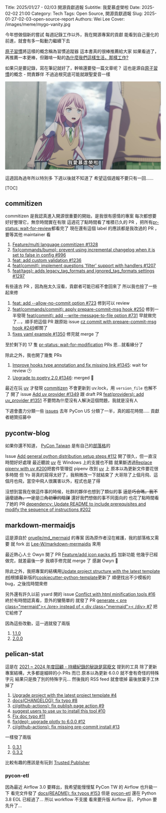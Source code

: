 Title: 2025/01/27 - 02/03 開源貢獻週報
Subtitle: 我愛慕虛榮啦
Date: 2025-02-02 21:00
Category: Tech
Tags: Open Source, 開源貢獻週報
Slug: 2025-01-27-02-03-open-source-report
Authors: Wei Lee
Cover: /images/meme/mygo-vanity.jpg

今年想做個新的嘗試
每週記錄工作以外，我在開源專案的貢獻
能看到自己量化的前進，就會有多一點動力繼續下去

<!--more-->

[原子習慣]({filename}/posts/book/2020/1-atomic-habit.md/#16)將這樣的概念稱為習慣追蹤器
這本書真的很棒推薦給大家
如果看過了，再推薦一本更棒，但難啃一點的[為什麼我們這樣生活，那樣工作?]({filename}/posts/book/2015/08-the-power-of-habit.md)

如果只是要記錄，寫在筆記就好了，幹嘛還要發一篇文章呢？
這也是源自[原子習慣]({filename}/posts/book/2020/1-atomic-habit.md/#17)的概念 - 問責夥伴
不過追根究底可能就跟聖愛音一樣

![mygo-vanity](/images/meme/mygo-vanity.jpg)

這週因為過年所以特別多
下週以後就不知道了
希望這個週報不要只有一回......

[TOC]

## commitizen
commitizen 是我認真進入開源很重要的開始，是我很有感情的專案
每次都想要好好整理它，無奈時間實在有限
這週花了點時間看了堆積已久的 PR ，把所有[pr-status: wait-for-review](https://github.com/commitizen-tools/commitizen/pulls?q=is%3Apr+is%3Aopen+label%3A%22pr-status%3A+wait-for-review%22)都看完了
現在還有這個 label 的應該都是我改過的 PR ，要等其他 maintainer 看

1. [Feature/multi language commitizen #1328](https://github.com/commitizen-tools/commitizen/pull/1328)
2. [fix(commands/bump): prevent using incremental changelog when it is set to false in config #996](https://github.com/commitizen-tools/commitizen/pull/996)
3. [feat: add custom validation #1236](https://github.com/commitizen-tools/commitizen/pull/1236)
4. [feat(commit): implement questions 'filter' support with handlers #1207](https://github.com/commitizen-tools/commitizen/pull/1207)
5. [feat(tags): adds legacy_tag_formats and ignored_tag_formats settings #1297](https://github.com/commitizen-tools/commitizen/pull/1297)

有些遠古 PR ，因為拖太久沒看，貢獻者可能已經不會回來了
所以我也撿了一些起來修

1. [feat: add --allow-no-commit option #723](https://github.com/commitizen-tools/commitizen/pull/723) 修到可以 review
2. [feat(commands/commit): apply prepare-commit-msg hook #250](https://github.com/commitizen-tools/commitizen/pull/250) 修到一半發現 [feat(commit): add --write-message-to-file option #731](https://github.com/commitizen-tools/commitizen/pull/731) 早就做完了...，順手把這個 PR 跟原始 issue [cz commit with prepare-commit-msg hook #249](https://github.com/commitizen-tools/commitizen/issues/249)都關了
3. [fixes yaml example #1350](https://github.com/commitizen-tools/commitizen/pull/1350) 修完就 merge 了

至於剩下的 17 隻 [pr-status: wait-for-modification] PRs
恩...就看緣分了

除此之外，我也開了幾隻 PRs

1. [Improve hooks type annotation and fix missing link #1345](https://github.com/commitizen-tools/commitizen/pull/1345): wait for review 🕑
2. [Upgrade to poetry 2.0 #1346](https://github.com/commitizen-tools/commitizen/pull/1346): merged 🙌

最近在玩 [uv] 才發現 [commitizen] 不會更新到 uv.lock，用 `version_file` 也解不了
開了 issue [Add uv provider #1349](https://github.com/commitizen-tools/commitizen/issues/1349) 跟 draft PR [feat(providers): add uv_provider #1351](https://github.com/commitizen-tools/commitizen/pull/1351)
不要問為什麼沒有人解決這個問題，我就是沒有人

下週會盡力分類一些 [issues](https://github.com/commitizen-tools/commitizen/issues)
去年 PyCon US 分類了一半，真的超花時間.....
貢獻者絕贊招募中

[pr-status: wait-for-modification]: https://github.com/commitizen-tools/commitizen/pulls?q=is%3Apr+is%3Aopen+label%3A%22pr-status%3A+wait-for-modification%22

[uv]: https://docs.astral.sh/uv/
[commitizen]: https://github.com/commitizen-tools/commitizen

## pycontw-blog
如果你還不知道， [PyCon Taiwan](https://tw.pycon.org/) 是有自己的[部落格](https://conf.python.tw/)的

Issue [Add general python distribution setup steps #112](https://github.com/pycontw/pycontw-blog/issues/112) 開了很久，但一直沒時間好好處理
最近聽說 [uv] 在 Windows 上的支援也不錯
就果斷透過[Replace pipenv with uv #200](https://github.com/pycontw/pycontw-blog/pull/200)把套件管理從 pipenv 改到 [uv] 上
原本以為更新文件要花很多時間
但 Yo 哥真的寫得太好了，我稍微改一下就結束了
大哥除了上個月飛、這個月也飛，當空中飛人很厲害以外，程式也是了得

沒想到當我在做這件事的時候，社群的夥伴也想到了類似的事
~~這是巧合嗎，我不這麼認為，一定是三角初華的陰謀~~
還好我們想做的事不同面向的
也花了點時間看了她的 PR [dependency: Update README to include prerequisites and modify the sequence of instructions #202](https://github.com/pycontw/pycontw-blog/pull/202)

## markdown-mermaidjs
這是源自於 [oruelle/md_mermaid](https://github.com/oruelle/md_mermaid) 的專案
因為原作者沒在維護，我的部落格又需要
就 fork 出 [Lee-W/markdown-mermaidjs](https://github.com/Lee-W/markdown-mermaidjs) 來用

最近熱心人士 Owyn 開了 PR [Feature/add icon packs #5](https://github.com/Lee-W/markdown-mermaidjs/pull/5) 加新功能
他幾乎已經做完，就差最後一步
我順手修完就 merge 了
感謝 Owyn 🙏

除此之外，我把專案的結構用[Update project structure with the latest template #6](https://github.com/Lee-W/markdown-mermaidjs/pull/6)根據最新版的[cookiecutter-python-template](https://github.com/Lee-W/cookiecutter-python-template/)更新了
順便找出不少模板的 bug，之後找時間來修

另外還有許久以前 ysard 開的 issue [Conflict with html minification tools #16](https://github.com/oruelle/md_mermaid/issues/16)
終於有時間認真看，意外的蠻簡單的
就發了 PR  [generate < pre class="mermaid">< /pre> instead of < div class="mermaid">< /div> #7](https://github.com/Lee-W/markdown-mermaidjs/pull/7) 把它給修了

因為這些改動，這一週就發了兩版

1. [1.1.0](https://pypi.org/project/markdown-mermaidjs/1.1.0)
2. [2.0.0](https://pypi.org/project/markdown-mermaidjs/2.0.0)


## pelican-stat

這是在 [2021 ~ 2024 年度回顧 - 持續紀錄的秘訣是寫廢文]({filename}/posts/gossiping/2025/1-2021-2024-yearly-review.rst) 提到的工具
除了更新專案結構，大多都是細碎的小 PRs 而已
原本以為更新 6.0.0 就不會有奇怪的特殊字元
結果只是換了別的特殊字元...
然後我的 RSS feed 就會壞掉
最後放棄手工休掉了

1. [Upgrade project with the latest project template #4](https://github.com/Lee-W/pelican-stat/pull/4)
2. [docs(CHANGELOG): fix typo #8](https://github.com/Lee-W/pelican-stat/pull/8)
3. [ci(github-actions): fix publish page action #9](https://github.com/Lee-W/pelican-stat/pull/9)
4. [suggest users to use uv to install this tool #10](https://github.com/Lee-W/pelican-stat/pull/10)
5. [Fix doc typo #11](https://github.com/Lee-W/pelican-stat/pull/11)
6. [fix(dep): upgrade plotly to 6.0.0 #12](https://github.com/Lee-W/pelican-stat/pull/12)
7. [ci(github-actions): fix missing pre-commit install #13](https://github.com/Lee-W/pelican-stat/pull/13)

一樣發了兩版

1. [0.3.1](https://pypi.org/project/pelican-stat/0.3.1/)
2. [0.3.2](https://pypi.org/project/pelican-stat/0.3.2/)

比較有趣的應該是有玩到 [Trusted Publisher](https://docs.pypi.org/trusted-publishers/)

### pycon-etl
因為最近 Airflow 3.0 要釋出，我希望能慢慢幫 PyCon TW 的 Airflow 也升級一下
看完文件發了 [docs(README): fix typos #153](https://github.com/pycontw/pycon-etl/pull/153)
但是 [pycon-etl](https://github.com/pycontw/pycon-etl/) 還在 Python 3.8
EOL 已經過了...
所以 workflow 不支援
看來要升版 Airflow 前， Python 要先升了...
